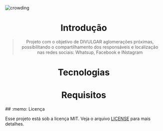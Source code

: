 <img alt="crowding" src="https://i.ytimg.com/vi/QsBT5EQt348/maxresdefault.jpg" />

<h1 align="center">Introdução</h1>
<blockquote align="center">Projeto com o objetivo de DIVULGAR aglomerações próximas, possibilitando o compartilhamento dos responsáveis e localização nas redes sociais: Whatsup, Facebook e INstagram</blockquote>
<h1 align="center">Tecnologias</h1>
<h1 align="center">Requisitos</h1>
## :memo: Licença

Esse projeto está sob a licença MIT. Veja o arquivo [LICENSE](LICENSE) para mais detalhes.




